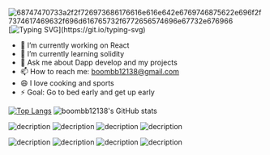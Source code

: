 
![68747470733a2f2f726973686176616e616e642e6769746875622e696f2f7374617469632f696d616765732f6772656574696e67732e676966](https://user-images.githubusercontent.com/95857565/200261251-462a996c-29f6-491b-9c4b-3d8bab0ede04.gif)
[![Typing SVG](https://readme-typing-svg.demolab.com?font=Fira+Code&pause=1000&color=6D651A&background=FFD28E6E&width=435&lines=Hi%2CI'm+Naomi.+;Glad+to+see+you~)](https://git.io/typing-svg)

- 🔭 I’m currently working on React
- 🌱 I’m currently learning solidity
- 💬 Ask me about Dapp develop and my projects
- 📫 How to reach me: boombb12138@gmail.com
- 😄 I love cooking and sports
- ⚡ Goal: Go to bed early and get up early

[![Top Langs](https://github-readme-stats.vercel.app/api/top-langs/?username=boombb12138&layout=compact)](https://github.com/boombb12138/github-readme-stats)  ![boombb12138's GitHub stats](https://github-readme-stats.vercel.app/api?username=boombb12138&show_icons=true&theme=gradient)




![decription](https://img.shields.io/badge/Vue.js-35495E?style=for-the-badge&logo=vue.js&logoColor=4FC08D)  ![decription](https://img.shields.io/badge/Tailwind_CSS-38B2AC?style=for-the-badge&logo=tailwind-css&logoColor=white)
![decription](https://img.shields.io/badge/Sass-CC6699?style=for-the-badge&logo=sass&logoColor=white) ![decription](https://img.shields.io/badge/React-20232A?style=for-the-badge&logo=react&logoColor=61DAFB)

![decription](https://img.shields.io/badge/Redux-593D88?style=for-the-badge&logo=redux&logoColor=white) 
![decription](https://img.shields.io/badge/HTML5-E34F26?style=for-the-badge&logo=html5&logoColor=white)   ![decription](https://img.shields.io/badge/CSS3-1572B6?style=for-the-badge&logo=css3&logoColor=white)   ![decription](https://img.shields.io/badge/JavaScript-F7DF1E?style=for-the-badge&logo=javascript&logoColor=black)
